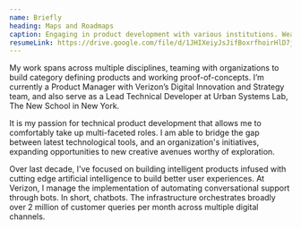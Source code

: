 ```yaml
---
name: Briefly
heading: Maps and Roadmaps
caption: Engaging in product development with various institutions. Wearing as many hats as it takes.
resumeLink: https://drive.google.com/file/d/1JHIXeiyJsJifBoxrfhoirHlD7jFsjiMP/view?usp=sharing
---
```


My work spans across multiple disciplines, teaming with organizations to build category defining products and working proof-of-concepts. I’m currently a Product Manager with Verizon’s Digital Innovation and Strategy team, and also serve as a Lead Technical Developer at Urban Systems Lab, The New School in New York.

It is my passion for technical product development that allows me to comfortably take up multi-faceted roles. I am able to bridge the gap between latest technological tools, and an organization's initiatives, expanding opportunities to new creative avenues worthy of exploration.

Over last decade, I've focused on building intelligent products infused with cutting edge artificial intelligence to build better user experiences. At Verizon, I manage the implementation of automating conversational support through bots. In short, chatbots. The infrastructure orchestrates broadly over 2 million of customer queries per month across multiple digital channels. 


<!-- **Product Development**

- Strategic planning, prioritization and implementation
- Presenting concepts and narratives for creative business decisions
- Evaluating project feasibility for budget and operations approvals
- Leading reporting of product KPIs through to completion
- Driving business adoption of Agile product development methodologies
- Cross-team collaboration for goal-setting, and impact assessment
- Fluent in English and Hindi languages

**Technical Abilities**

- Full-Stack Development: Node.js, Vue.js, Mongodb and Firebase
- Streaming pipelines with Apache Spark
- GIS data processing and visualizations
- Technical prototyping, and proof-of-concepts
- Application containerization with Docker & Kubernetes
- Cloud computing on Amazon Web Services
- Git based source control and development
- Hands-on familiarity with machine learning processes
- Website design and development
- Hands-on experience with Hadoop ecosystem -->